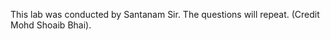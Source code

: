 This lab was conducted by Santanam Sir. The questions will repeat.
                      (Credit Mohd Shoaib Bhai).
